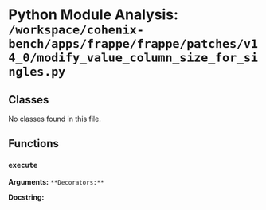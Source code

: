 # Python Module Analysis: `/workspace/cohenix-bench/apps/frappe/frappe/patches/v14_0/modify_value_column_size_for_singles.py`

## Classes

No classes found in this file.


## Functions

### `execute`
**Arguments:** ``
**Decorators:** ``

**Docstring:**
```

```

